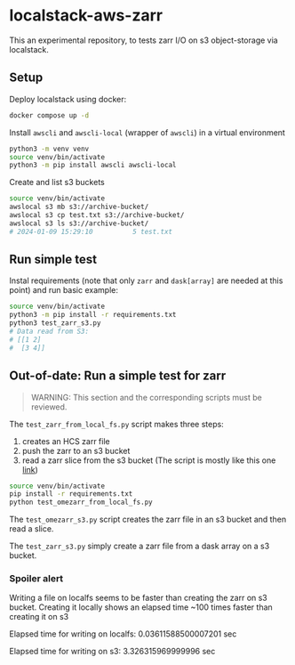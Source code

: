 # localstack-aws-zarr

This an experimental repository, to tests zarr I/O on s3 object-storage via localstack.


## Setup

Deploy localstack using docker:
```bash
docker compose up -d
```

Install `awscli` and `awscli-local` (wrapper of `awscli`) in a virtual environment
```bash
python3 -m venv venv
source venv/bin/activate
python3 -m pip install awscli awscli-local
```

Create and list s3 buckets
```bash
source venv/bin/activate
awslocal s3 mb s3://archive-bucket/
awslocal s3 cp test.txt s3://archive-bucket/
awslocal s3 ls s3://archive-bucket/
# 2024-01-09 15:29:10          5 test.txt
```

## Run simple test

Instal requirements (note that only `zarr` and `dask[array]` are needed at this point) and run basic example:
```bash
source venv/bin/activate
python3 -m pip install -r requirements.txt
python3 test_zarr_s3.py 
# Data read from S3:
# [[1 2]
#  [3 4]]
```


## Out-of-date: Run a simple test for zarr

> WARNING: This section and the corresponding scripts must be reviewed.

The `test_zarr_from_local_fs.py` script makes three steps:
1. creates an HCS zarr file 
2. push the zarr to an s3 bucket
3. read a zarr slice from the s3 bucket
(The script is mostly like this one [link](https://forum.image.sc/t/should-it-be-possible-to-load-an-ome-zarr-hcs-plate-directly-from-s3/86956))

```bash
source venv/bin/activate
pip install -r requirements.txt
python test_omezarr_from_local_fs.py
```

The `test_omezarr_s3.py` script creates the zarr file in an s3 bucket and then read a slice. 

The `test_zarr_s3.py` simply create a zarr file from a dask array on a s3 bucket. 

### Spoiler alert

Writing a file on localfs seems to be faster than creating the zarr on s3 bucket. Creating it locally shows an elapsed time ~100 times faster than creating it on s3

Elapsed time for writing on localfs:  0.03611588500007201 sec

Elapsed time for writing on s3:  3.326315969999996 sec
